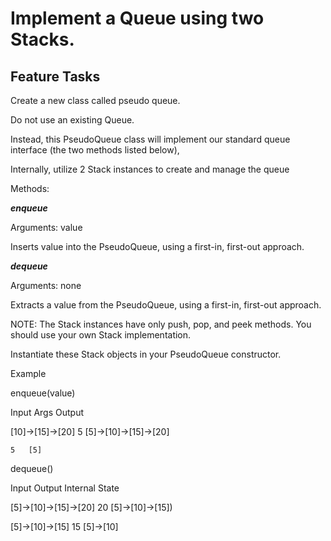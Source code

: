 # Implement a Queue using two Stacks.


## Feature Tasks

Create a new class called pseudo queue.

Do not use an existing Queue.

Instead, this PseudoQueue class will implement our standard queue interface (the two methods listed below),

Internally, utilize 2 Stack instances to create and manage the queue

Methods:

***enqueue***

Arguments: value

Inserts value into the PseudoQueue, using a first-in, first-out approach.

***dequeue***

Arguments: none

Extracts a value from the PseudoQueue, using a first-in, first-out approach.

NOTE: The Stack instances have only push, pop, and peek methods. You should use your own Stack implementation.

Instantiate these Stack objects in your PseudoQueue constructor.


Example

enqueue(value)

Input	Args	Output

[10]->[15]->[20]	5	[5]->[10]->[15]->[20]

 	5	[5]

dequeue()

Input	Output	Internal State

[5]->[10]->[15]->[20]	20	[5]->[10]->[15])

[5]->[10]->[15]	15	[5]->[10]


